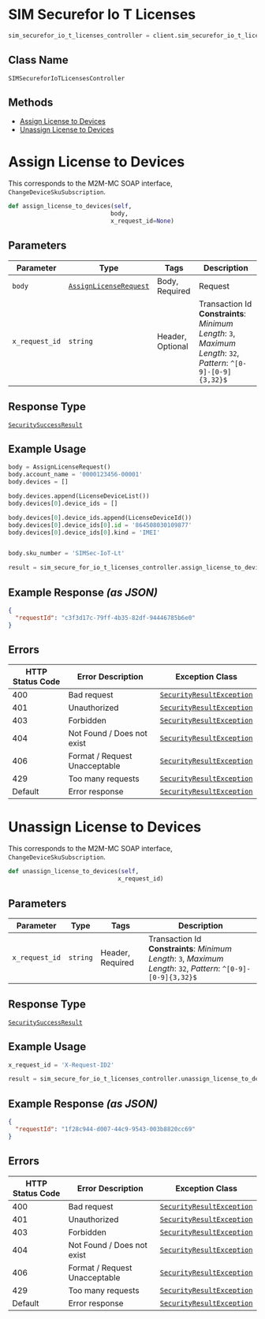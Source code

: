 # SIM Securefor Io T Licenses

```python
sim_securefor_io_t_licenses_controller = client.sim_securefor_io_t_licenses
```

## Class Name

`SIMSecureforIoTLicensesController`

## Methods

* [Assign License to Devices](../../doc/controllers/sim-securefor-io-t-licenses.md#assign-license-to-devices)
* [Unassign License to Devices](../../doc/controllers/sim-securefor-io-t-licenses.md#unassign-license-to-devices)


# Assign License to Devices

This corresponds to the M2M-MC SOAP interface, `ChangeDeviceSkuSubscription`.

```python
def assign_license_to_devices(self,
                             body,
                             x_request_id=None)
```

## Parameters

| Parameter | Type | Tags | Description |
|  --- | --- | --- | --- |
| `body` | [`AssignLicenseRequest`](../../doc/models/assign-license-request.md) | Body, Required | Request |
| `x_request_id` | `string` | Header, Optional | Transaction Id<br>**Constraints**: *Minimum Length*: `3`, *Maximum Length*: `32`, *Pattern*: `^[0-9]-[0-9]{3,32}$` |

## Response Type

[`SecuritySuccessResult`](../../doc/models/security-success-result.md)

## Example Usage

```python
body = AssignLicenseRequest()
body.account_name = '0000123456-00001'
body.devices = []

body.devices.append(LicenseDeviceList())
body.devices[0].device_ids = []

body.devices[0].device_ids.append(LicenseDeviceId())
body.devices[0].device_ids[0].id = '864508030109877'
body.devices[0].device_ids[0].kind = 'IMEI'


body.sku_number = 'SIMSec-IoT-Lt'

result = sim_secure_for_io_t_licenses_controller.assign_license_to_devices(body)
```

## Example Response *(as JSON)*

```json
{
  "requestId": "c3f3d17c-79ff-4b35-82df-94446785b6e0"
}
```

## Errors

| HTTP Status Code | Error Description | Exception Class |
|  --- | --- | --- |
| 400 | Bad request | [`SecurityResultException`](../../doc/models/security-result-exception.md) |
| 401 | Unauthorized | [`SecurityResultException`](../../doc/models/security-result-exception.md) |
| 403 | Forbidden | [`SecurityResultException`](../../doc/models/security-result-exception.md) |
| 404 | Not Found / Does not exist | [`SecurityResultException`](../../doc/models/security-result-exception.md) |
| 406 | Format / Request Unacceptable | [`SecurityResultException`](../../doc/models/security-result-exception.md) |
| 429 | Too many requests | [`SecurityResultException`](../../doc/models/security-result-exception.md) |
| Default | Error response | [`SecurityResultException`](../../doc/models/security-result-exception.md) |


# Unassign License to Devices

This corresponds to the M2M-MC SOAP interface, `ChangeDeviceSkuSubscription`.

```python
def unassign_license_to_devices(self,
                               x_request_id)
```

## Parameters

| Parameter | Type | Tags | Description |
|  --- | --- | --- | --- |
| `x_request_id` | `string` | Header, Required | Transaction Id<br>**Constraints**: *Minimum Length*: `3`, *Maximum Length*: `32`, *Pattern*: `^[0-9]-[0-9]{3,32}$` |

## Response Type

[`SecuritySuccessResult`](../../doc/models/security-success-result.md)

## Example Usage

```python
x_request_id = 'X-Request-ID2'

result = sim_secure_for_io_t_licenses_controller.unassign_license_to_devices(x_request_id)
```

## Example Response *(as JSON)*

```json
{
  "requestId": "1f28c944-d007-44c9-9543-003b8820cc69"
}
```

## Errors

| HTTP Status Code | Error Description | Exception Class |
|  --- | --- | --- |
| 400 | Bad request | [`SecurityResultException`](../../doc/models/security-result-exception.md) |
| 401 | Unauthorized | [`SecurityResultException`](../../doc/models/security-result-exception.md) |
| 403 | Forbidden | [`SecurityResultException`](../../doc/models/security-result-exception.md) |
| 404 | Not Found / Does not exist | [`SecurityResultException`](../../doc/models/security-result-exception.md) |
| 406 | Format / Request Unacceptable | [`SecurityResultException`](../../doc/models/security-result-exception.md) |
| 429 | Too many requests | [`SecurityResultException`](../../doc/models/security-result-exception.md) |
| Default | Error response | [`SecurityResultException`](../../doc/models/security-result-exception.md) |

